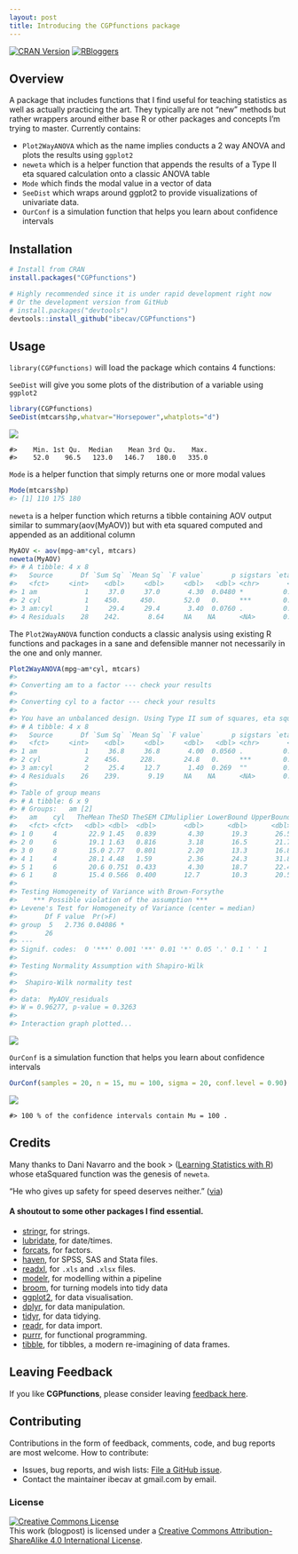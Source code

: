 ```yaml
---
layout: post
title: Introducing the CGPfunctions package
---
```


[![CRAN
Version](http://www.r-pkg.org/badges/version/CGPfunctions)](http://CRAN.R-project.org/package=CGPfunctions)
[![RBloggers](https://scontent.fijd1-1.fna.fbcdn.net/v/t1.0-1/p50x50/10579991_10152371745729891_2633195746639144346_n.png?oh=fdf4a52588c604d12931ae0d646be01f&oe=5B27FCDC)](http://r-bloggers.com)


## Overview

A package that includes functions that I find useful for teaching
statistics as well as actually practicing the art. They typically are
not “new” methods but rather wrappers around either base R or other
packages and concepts I’m trying to master. Currently contains:

  - `Plot2WayANOVA` which as the name implies conducts a 2 way ANOVA and
    plots the results using `ggplot2`
  - `neweta` which is a helper function that appends the results of a
    Type II eta squared calculation onto a classic ANOVA table
  - `Mode` which finds the modal value in a vector of data
  - `SeeDist` which wraps around ggplot2 to provide visualizations of
    univariate data.
  - `OurConf` is a simulation function that helps you learn about
    confidence intervals

## Installation

``` r
# Install from CRAN
install.packages("CGPfunctions")

# Highly recommended since it is under rapid development right now
# Or the development version from GitHub
# install.packages("devtools")
devtools::install_github("ibecav/CGPfunctions")
```

## Usage

`library(CGPfunctions)` will load the package which contains 4
functions:

`SeeDist` will give you some plots of the distribution of a variable
using `ggplot2`

``` r
library(CGPfunctions)
SeeDist(mtcars$hp,whatvar="Horsepower",whatplots="d")
```

![](/images/README-SeeDist-1.png)<!-- -->

    #>    Min. 1st Qu.  Median    Mean 3rd Qu.    Max. 
    #>    52.0    96.5   123.0   146.7   180.0   335.0

`Mode` is a helper function that simply returns one or more modal values

``` r
Mode(mtcars$hp)
#> [1] 110 175 180
```

`neweta` is a helper function which returns a tibble containing AOV
output similar to summary(aov(MyAOV)) but with eta squared computed and
appended as an additional column

``` r
MyAOV <- aov(mpg~am*cyl, mtcars)
neweta(MyAOV)
#> # A tibble: 4 x 8
#>   Source       Df `Sum Sq` `Mean Sq` `F value`       p sigstars `eta sq`
#>   <fct>     <int>    <dbl>     <dbl>     <dbl>   <dbl> <chr>       <dbl>
#> 1 am            1     37.0     37.0       4.30  0.0480 *          0.0330
#> 2 cyl           1    450.     450.       52.0   0.     ***        0.399 
#> 3 am:cyl        1     29.4     29.4       3.40  0.0760 .          0.0260
#> 4 Residuals    28    242.       8.64     NA    NA      <NA>       0.215
```

The `Plot2WayANOVA` function conducts a classic analysis using existing
R functions and packages in a sane and defensible manner not necessarily
in the one and only manner.

``` r
Plot2WayANOVA(mpg~am*cyl, mtcars)
#> 
#> Converting am to a factor --- check your results
#> 
#> Converting cyl to a factor --- check your results
#> 
#> You have an unbalanced design. Using Type II sum of squares, eta squared may not sum to 1.0
#> # A tibble: 4 x 8
#>   Source       Df `Sum Sq` `Mean Sq` `F value`       p sigstars `eta sq`
#>   <fct>     <int>    <dbl>     <dbl>     <dbl>   <dbl> <chr>       <dbl>
#> 1 am            1     36.8     36.8       4.00  0.0560 .          0.0330
#> 2 cyl           2    456.     228.       24.8   0.     ***        0.405 
#> 3 am:cyl        2     25.4     12.7       1.40  0.269  ""         0.0230
#> 4 Residuals    26    239.       9.19     NA    NA      <NA>       0.212
#> 
#> Table of group means
#> # A tibble: 6 x 9
#> # Groups:   am [2]
#>   am    cyl   TheMean TheSD TheSEM CIMuliplier LowerBound UpperBound     N
#>   <fct> <fct>   <dbl> <dbl>  <dbl>       <dbl>      <dbl>      <dbl> <int>
#> 1 0     4        22.9 1.45   0.839        4.30       19.3       26.5     3
#> 2 0     6        19.1 1.63   0.816        3.18       16.5       21.7     4
#> 3 0     8        15.0 2.77   0.801        2.20       13.3       16.8    12
#> 4 1     4        28.1 4.48   1.59         2.36       24.3       31.8     8
#> 5 1     6        20.6 0.751  0.433        4.30       18.7       22.4     3
#> 6 1     8        15.4 0.566  0.400       12.7        10.3       20.5     2
#> 
#> Testing Homogeneity of Variance with Brown-Forsythe
#>    *** Possible violation of the assumption ***
#> Levene's Test for Homogeneity of Variance (center = median)
#>       Df F value  Pr(>F)  
#> group  5   2.736 0.04086 *
#>       26                  
#> ---
#> Signif. codes:  0 '***' 0.001 '**' 0.01 '*' 0.05 '.' 0.1 ' ' 1
#> 
#> Testing Normality Assumption with Shapiro-Wilk
#> 
#>  Shapiro-Wilk normality test
#> 
#> data:  MyAOV_residuals
#> W = 0.96277, p-value = 0.3263
#> 
#> Interaction graph plotted...
```

![](/images/README-Plot2WayANOVA-1.png)<!-- -->

`OurConf` is a simulation function that helps you learn about confidence
intervals

``` r
OurConf(samples = 20, n = 15, mu = 100, sigma = 20, conf.level = 0.90)
```

![](/images/README-OurConf-1.png)<!-- -->

    #> 100 % of the confidence intervals contain Mu = 100 .

## Credits

Many thanks to Dani Navarro and the book \> ([Learning Statistics with
R](http://www.compcogscisydney.com/learning-statistics-with-r.html))
whose etaSquared function was the genesis of `neweta`.

“He who gives up safety for speed deserves neither.”
([via](https://twitter.com/hadleywickham/status/504368538874703872))

#### A shoutout to some other packages I find essential.

  - [stringr](https://github.com/tidyverse/stringr), for strings.
  - [lubridate](https://github.com/hadley/lubridate), for date/times.
  - [forcats](https://github.com/hadley/forcats), for factors.
  - [haven](https://github.com/hadley/haven), for SPSS, SAS and Stata
    files.
  - [readxl](https://github.com/hadley/readxl), for `.xls` and `.xlsx`
    files.
  - [modelr](https://github.com/hadley/modelr), for modelling within a
    pipeline
  - [broom](https://github.com/dgrtwo/broom), for turning models into
    tidy data
  - [ggplot2](http://ggplot2.tidyverse.org), for data visualisation.
  - [dplyr](http://dplyr.tidyverse.org), for data manipulation.
  - [tidyr](http://tidyr.tidyverse.org), for data tidying.
  - [readr](http://readr.tidyverse.org), for data import.
  - [purrr](http://purrr.tidyverse.org), for functional programming.
  - [tibble](http://tibble.tidyverse.org), for tibbles, a modern
    re-imagining of data frames.

## Leaving Feedback

If you like **CGPfunctions**, please consider leaving [feedback
here](https://github.com/ibecav/CGPfunctions/issues).

## Contributing

Contributions in the form of feedback, comments, code, and bug reports
are most welcome. How to contribute:

  - Issues, bug reports, and wish lists: [File a GitHub
    issue](https://github.com/ibecav/CGPfunctions/issues).
  - Contact the maintainer ibecav at gmail.com by email.

### License

<a rel="license" href="http://creativecommons.org/licenses/by-sa/4.0/"><img alt="Creative Commons License" style="border-width:0" src="https://i.creativecommons.org/l/by-sa/4.0/88x31.png" /></a><br />This work (blogpost) is licensed under a
<a rel="license" href="http://creativecommons.org/licenses/by-sa/4.0/">Creative
Commons Attribution-ShareAlike 4.0 International License</a>.
